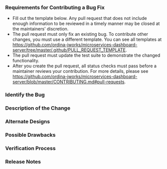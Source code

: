 ### Requirements for Contributing a Bug Fix

* Fill out the template below. Any pull request that does not include enough information to be reviewed in a timely manner may be closed at the maintainers' discretion.
* The pull request must only fix an existing bug. To contribute other changes, you must use a different template. You can see all templates at https://github.com/ordina-jworks/microservices-dashboard-server/tree/master/.github/PULL_REQUEST_TEMPLATE.
* The pull request must update the test suite to demonstrate the changed functionality.
* After you create the pull request, all status checks must pass before a maintainer reviews your contribution. For more details, please see https://github.com/ordina-jworks/microservices-dashboard-server/blob/master/CONTRIBUTING.md#pull-requests.

### Identify the Bug

<!--

Link to the issue describing the bug that you're fixing. This must be one of the following:
                                                        
* An open issue with the `status: ideal-for-contribution` label
* An open issue with the `type: bug` label
* An open issue with the `type: regression` label

If there is not yet an issue for your bug, please open a new issue and then link to that issue in your pull request.
Note: In some cases, one person's "bug" is another person's "feature." If the pull request does not address an existing issue with the "bug" label, the maintainers have the final say on whether the current behavior is a bug.

-->

### Description of the Change

<!--

We must be able to understand the design of your change from this description. If we can't get a good idea of what the code will be doing from the description here, the pull request may be closed at the maintainers' discretion.
Keep in mind that the maintainer reviewing this PR may not be familiar with or have worked with the code here recently, so please walk us through the concepts.

-->

### Alternate Designs

<!-- Explain what other alternates were considered and why the proposed version was selected -->

### Possible Drawbacks

<!-- What are the possible side-effects or negative impacts of the code change? -->

### Verification Process

<!--

What process did you follow to verify that the change has not introduced any regressions? Describe the actions you performed (including buttons you clicked, text you typed, commands you ran, etc.), and describe the results you observed.

-->

### Release Notes

<!--

Please describe the changes in a single line that explains this improvement in
terms that a user can understand. This text will be used in the release notes.

If this change is not user-facing or notable enough to be included in release notes
you may use the strings "Not applicable" or "N/A" here.

-->